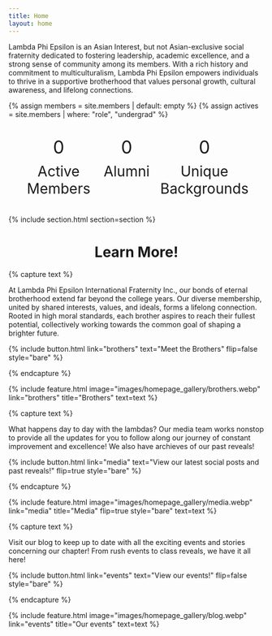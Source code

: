 ```yaml
---
title: Home
layout: home
---
```


Lambda Phi Epsilon is an Asian Interest, but not Asian-exclusive social fraternity dedicated to fostering leadership, academic excellence, and a strong sense of community among its members. With a rich history and commitment to multiculturalism, Lambda Phi Epsilon empowers individuals to thrive in a supportive brotherhood that values personal growth, cultural awareness, and lifelong connections.

{% assign members = site.members | default: empty %}
{% assign actives = site.members | where: "role", "undergrad" %}

<style>
    #counter-container {
        display: flex;
        justify-content: space-around;
        margin: 20px;
    }

    .counter {
        text-align: center;
        display: flex;
        flex-direction: column;
        align-items: center;
        margin: 10px; /* Add margin for spacing between counters */
    }

    .counter p {
        font-size: 2em; /* Adjust the font size as needed */
        margin: 5px 0;
    }

    @media (max-width: 786px) {
        #counter-container {
            flex-direction: column; /* Change to a column layout for screens less than 786px */
        }

        .counter {
            width: 100%; /* Make each counter take full width */
        }
    }
</style>
<body>
<div id="counter-container">
    <div class="counter">
        <p id="active-members-counter" style="font-size: 2.5em;">0</p>
        <p>Active Members</p>
    </div>
    <div class="counter">
        <p id="alumni-counter" style="font-size: 2.5em;">0</p>
        <p>Alumni</p>
    </div>
        <div class="counter">
        <p id="ethnicities" style="font-size: 2.5em;">0</p>
        <p>Unique Backgrounds</p>
    </div>
</div>

<script>
    var activeMemberNumber = {{ actives | size }};
    var totalMemberNumber = {{ members | size }};
    let activeMembersCounter = 0;
    let alumniCounter = 0;
    let ethnicityCounter = 0;
    let activeMembersInterval;
    let alumniInterval;
    let ethnicityInterval

    function updateActiveMembersCounter() {
        document.getElementById('active-members-counter').innerText = activeMembersCounter;
        if (activeMembersCounter < activeMemberNumber) {
            activeMembersCounter++;
        }
    }

    function updateAlumniCounter() {
        document.getElementById('alumni-counter').innerText = alumniCounter;
        if (alumniCounter < totalMemberNumber - activeMemberNumber) {
            alumniCounter++;
        }
    }
    function updateEthnicityCounter() {
    document.getElementById('ethnicities').innerText = ethnicityCounter;
    if (ethnicityCounter < 16) {
        ethnicityCounter++;
      }
    }

    function startCounters() {
        activeMembersInterval = setInterval(updateActiveMembersCounter, 175); // Update every 175 milliseconds
        alumniInterval = setInterval(updateAlumniCounter, 175); // Update every 175 milliseconds
        ethnicityInterval = setInterval(updateEthnicityCounter, 175); // Update every 175 milliseconds
    }

    function stopCounters() {
        clearInterval(activeMembersInterval);
        clearInterval(alumniInterval);
        clearInterval(ethnicityInterval)
    }
    startCounters();
</script>

{% include section.html section=section %}


<h1><center>Learn More!</center></h1>

{% capture text %}

At Lambda Phi Epsilon International Fraternity Inc., our bonds of eternal brotherhood extend far beyond the college years. Our diverse membership, united by shared interests, values, and ideals, forms a lifelong connection. Rooted in high moral standards, each brother aspires to reach their fullest potential, collectively working towards the common goal of shaping a brighter future. 

{%
  include button.html
  link="brothers"
  text="Meet the Brothers"
  flip=false
  style="bare"
%}

{% endcapture %}

{%
  include feature.html
  image="images/homepage_gallery/brothers.webp"
  link="brothers"
  title="Brothers"
  text=text
%}

{% capture text %}

What happens day to day with the lambdas? Our media team works nonstop to provide all the updates for you to follow along our journey of constant improvement and excellence! We also have archieves of our past reveals!

{%
  include button.html
  link="media"
  text="View our latest social posts and past reveals!"
  flip=true
  style="bare"
%}

{% endcapture %}

{%
  include feature.html
  image="images/homepage_gallery/media.webp"
  link="media"
  title="Media"
  flip=true
  style="bare"
  text=text
%}

{% capture text %}

Visit our blog to keep up to date with all the exciting events and stories concerning our chapter! From rush events to class reveals, we have it all here!

{%
  include button.html
  link="events"
  text="View our events!"
  flip=false
  style="bare"
%}

{% endcapture %}

{%
  include feature.html
  image="images/homepage_gallery/blog.webp"
  link="events"
  title="Our events"
  text=text
%}